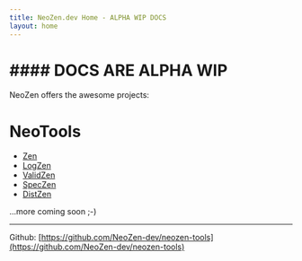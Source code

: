 ```yaml
---
title: NeoZen.dev Home - ALPHA WIP DOCS 
layout: home
---
```


# #### DOCS ARE ALPHA WIP ###

NeoZen offers the awesome projects:

# NeoTools

* [Zen](/zen/index.html)
* [LogZen](/logzen/index.html)
* [ValidZen](/validzen/index.html)
* [SpecZen](/speczen/index.html)
* [DistZen](/distzen/index.html)

...more coming soon ;-)

----

Github: [https://github.com/NeoZen-dev/neozen-tools](https://github.com/NeoZen-dev/neozen-tools) 
